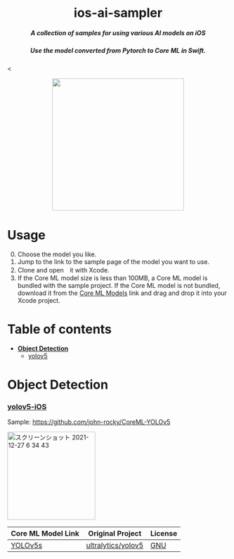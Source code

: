 # <div align="center">ios-ai-sampler</div>
##### <div align="center">A collection of samples for using various AI models on iOS</div>
##### <div align="center">Use the model converted from Pytorch to Core ML in Swift.</div>

<<p align="center">
<img src=https://github.com/john-rocky/ios-ai-sampler/assets/23278992/cddb76d7-289f-4e50-afbd-a71cc914de7f width=300>
</p>

# Usage
0. Choose the model you like.
1. Jump to the link to the sample page of the model you want to use.
2. Clone and open　it with Xcode.
3. If the Core ML model size is less than 100MB, a Core ML model is bundled with the sample project.
   If the Core ML model is not bundled, download it from the [Core ML Models](https://github.com/john-rocky/CoreML-Models) link and drag and drop it into your Xcode project.

# Table of contents

- [**Object Detection**](#object-detection)
  - [yolov5](#yolov5)

# Object Detection

### [yolov5-iOS](https://github.com/john-rocky/CoreML-YOLOv5)
Sample: https://github.com/john-rocky/CoreML-YOLOv5

<img width="200" alt="スクリーンショット 2021-12-27 6 34 43" src="https://user-images.githubusercontent.com/23278992/147620103-ef113d22-eb7a-4399-a9fa-58970e3896b1.PNG">

| Core ML Model Link | Original Project | License  | 
| -------------  | ------------- |------------- |
|[YOLOv5s](https://drive.google.com/file/d/1KT-9eKO4F-LYIJVYJg7dy2LEW_hVUq0M/view?usp=sharing)|[ultralytics/yolov5](https://github.com/ultralytics/yolov5)|[GNU](https://github.com/ultralytics/yolov5/blob/master/LICENSE)|


